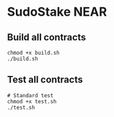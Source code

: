 # SudoStake NEAR

## Build all contracts
```
chmod +x build.sh
./build.sh
```

## Test all contracts
```
# Standard test
chmod +x test.sh
./test.sh
```